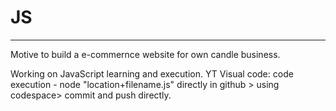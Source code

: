 # JS
-----------------------------------------------------------------------------
Motive to build a e-commernce website for own candle business.

Working on JavaScript learning and execution. YT 
Visual code: code execution - node "location+filename.js"
directly in github > using codespace> commit and push directly.


